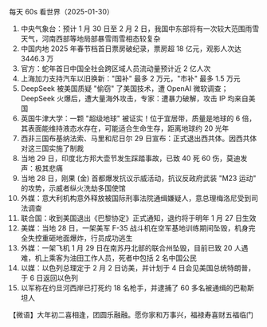 每天 60s 看世界（2025-01-30）

1. 中央气象台：预计 1 月 30 日至 2 月 2 日，我国中东部将有一次较大范围雨雪天气，河南西部等地局部暴雪雨雪相态较复杂
2. 中国内地 2025 年春节档首日票房破纪录，票房超 18 亿元，观影人次达 3446.3 万
3. 官方：蛇年首日中国全社会跨区域人员流动量预计近 2 亿人次
4. 上海加力支持汽车以旧换新："国补" 最多 2 万元，"市补" 最多 1.5 万元
5. DeepSeek 被美国质疑 "偷窃" 了美国技术，遭 OpenAI 微软调查；DeepSeek 火爆后，遭大量海外攻击，专家：遭暴力破解，攻击 IP 均来自美国
6. 英国牛津大学：一颗 "超级地球" 被证实！位于宜居带，质量是地球的 6 倍，其表面能维持液态水存在，可能适合生命生存，距离地球约 20 光年
7. 西非三国布基纳法索、马里和尼日尔 29 日宣布：正式退出西共体。因西共体对这三国实施了制裁
8. 当地 29 日，印度北方邦大壶节发生踩踏事故，已致 40 死 60 伤，莫迪发声：极其悲痛
9. 当地 28 日，刚果 (金) 首都爆发抗议示威活动，抗议反政府武装 "M23 运动" 的攻势，示威者纵火洗劫多国使馆
10. 外媒：意大利机构意外释放被国际刑事法院通缉嫌疑人，意总理梅洛尼受到司法调查
11. 联合国：收到美国退出《巴黎协定》正式通知，退约将于明年 1 月 27 日生效
12. 美媒：当地 28 日，一架美军 F-35 战斗机在空军基地训练期间坠毁，机身完全失控重砸地面爆炸，行员成功逃生
13. 外媒：一架飞机 1 月 29 日在南苏丹北部的联合州坠毁，目前已致 20 人遇难，机上乘客为油田工作人员，死者中包括 2 名中国公民
14. 以媒：以色列总理定于 2 月 2 日访美，并计划于 4 日会见美国总统特朗普，于 6 日返回以色列
15. 以军称在约旦河西岸已打死约 18 名枪手，并逮捕了 60 多名被通缉的巴勒斯坦人

【微语】大年初二喜相逢，团圆乐融融。愿你家和万事兴，福禄寿喜财五福临门